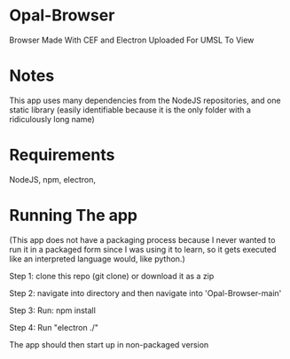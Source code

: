 # Opal-Browser
Browser Made With CEF and Electron Uploaded For UMSL To View

# Notes
This app uses many dependencies from the NodeJS repositories, and 
one static library (easily identifiable because it is the only 
folder with a ridiculously long name)

# Requirements
NodeJS,
npm,
electron,

# Running The app
(This app does not have a packaging process because I never wanted to run it in a packaged form since I was using it to learn, so it gets executed like an interpreted language would, like python.)

Step 1: clone this repo (git clone) or download it as a zip

Step 2: navigate into directory and then navigate into 'Opal-Browser-main'

Step 3: Run: npm install

Step 4: Run "electron ./"

The app should then start up in non-packaged version
